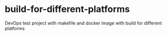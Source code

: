 # build-for-different-platforms
DevOps test project with makefile and docker image with build for different platforms
